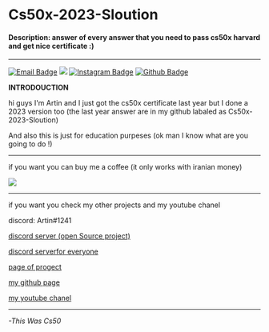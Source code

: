 # Cs50x-2023-Sloution
#### Description: answer of every answer that you need to pass cs50x harvard and get nice certificate :)


****
[![Email Badge](https://img.shields.io/badge/-Email-c14438?style=flat-square&logo=Gmail&logoColor=white&link=mailto:art.1387.na@gmail.com)](mailto:art.1387.na@gmail.com)
![](https://dcbadge.vercel.app/api/shield/1010448380280983552?style=flat&theme=compact=true?theme=default)
[![Instagram Badge](https://img.shields.io/badge/-Instagram-purple?style=flat&logo=instagram&logoColor=white&link=https://instagram.com/artin.navidgoli/)](https://space.bilibili.com/7708412)
[![Github Badge](https://img.shields.io/badge/-Github-232323?style=flat-square&logo=Github&logoColor=white&link=https://space.bilibili.com/7708412)](https://github.com/Artinnavidgoli)

**INTRODOUCTION**

hi guys I'm Artin and I just got the cs50x certificate last year but I done a 2023 version too (the last year answer are in my github labaled as Cs50x-2023-Sloution)

And also this is just for education purpeses (ok man I know what are you going to do !)

****
if you want you can buy me a coffee (it only works with iranian money)

<a href="https://coffeebede.ir/buycoffee/time.to.code.with.me"><img class="img-fluid" src="https://coffeebede.ir/DashboardTemplateV2/app-assets/images/banner/default-yellow.svg" /></a>

****

if you want you check my other projects and my youtube chanel 

discord: Artin#1241

[discord server (open Source project)](https://discord.gg/4gYgnustX3)

[discord serverfor everyone](https://discord.gg/4gfjaPjv3Q)

[page of progect](https://github.com/Artinnavidgoli/Cs50x-Sloutions-2023)

[my github page](https://github.com/Artinnavidgoli)

[my youtube chanel](https://www.youtube.com/channel/UCunxVBWNJo3RXC_BNu2s4rw)

****
*-This Was Cs50*
